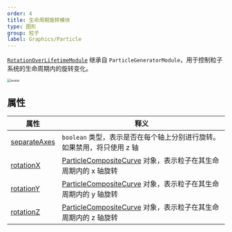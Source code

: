 ```yaml
---
order: 4
title: 生命周期旋转模块
type: 图形
group: 粒子
label: Graphics/Particle
---
```


[`RotationOverLifetimeModule`](/apis/core/RotationOverLifetimeModule) 继承自 `ParticleGeneratorModule`，用于控制粒子系统的生命周期内的旋转变化。

<img src="https://mdn.alipayobjects.com/huamei_qbugvr/afts/img/A*mEUfRa3o7V8AAAAAAAAAAAAADtKFAQ/original" alt="avatar" style="zoom:50%;" />

## 属性

| 属性                                                               | 释义                                                                                                |
| ------------------------------------------------------------------ | --------------------------------------------------------------------------------------------------- |
| [separateAxes](/apis/core/RotationOverLifetimeModule#separateAxes) | `boolean` 类型，表示是否在每个轴上分别进行旋转。如果禁用，将只使用 z 轴                             |
| [rotationX](/apis/core/RotationOverLifetimeModule#rotationX)       | [ParticleCompositeCurve](/apis/core/ParticleCompositeCurve) 对象，表示粒子在其生命周期内的 x 轴旋转 |
| [rotationY](/apis/core/RotationOverLifetimeModule#rotationY)       | [ParticleCompositeCurve](/apis/core/ParticleCompositeCurve) 对象，表示粒子在其生命周期内的 y 轴旋转 |
| [rotationZ](/apis/core/RotationOverLifetimeModule#rotationZ)       | [ParticleCompositeCurve](/apis/core/ParticleCompositeCurve) 对象，表示粒子在其生命周期内的 z 轴旋转 |
